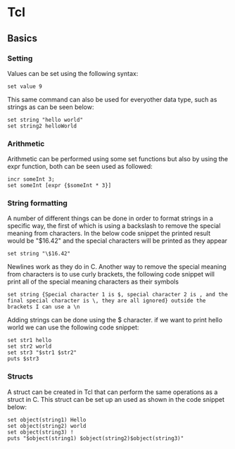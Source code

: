 # Tcl
## Basics
### Setting
Values can be set using the following syntax:
```
set value 9
```
This same command can also be used for everyother data type, such as strings as can be seen below:
```
set string "hello world"
set string2 helloWorld
```
### Arithmetic
Arithmetic can be performed using some set functions but also by using the expr function, both can be seen used as followed:
```
incr someInt 3;
set someInt [expr {$someInt * 3}]
```
### String formatting
A number of different things can be done in order to format strings in a specific way, the first of which is using a backslash to remove the special meaning from characters. In the below code snippet the printed result would be "$16.42" and the special characters will be printed as they appear
```
set string "\$16.42"
```
Newlines work as they do in C.
Another way to remove the special meaning from characters is to use curly brackets, the following code snippet will print all of the special meaning characters as their symbols
```
set string {Special character 1 is $, special character 2 is , and the final special character is \, they are all ignored} outside the brackets I can use a \n
```
Adding strings can be done using the $ character. if we want to print hello world we can use the following code snippet:
```
set str1 hello
set str2 world
set str3 "$str1 $str2"
puts $str3
```
### Structs
A struct can be created in Tcl that can perform the same operations as a struct in C. This struct can be set up an used as shown in the code snippet below:
```
set object(string1) Hello
set object(string2) world
set object(string3) !
puts "$object(string1) $object(string2)$object(string3)"
```